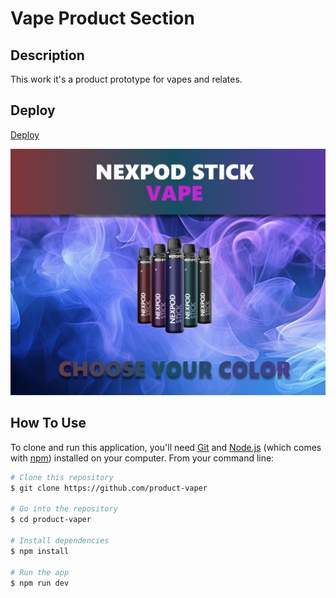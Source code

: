 # Vape Product Section

## Description

This work it's a product prototype for vapes and relates.

## Deploy

[Deploy](https://product-vaper.netlify.app/)

![screen-shot](./public/screenshot.jpg.png)

## How To Use

To clone and run this application, you'll need [Git](https://git-scm.com) and [Node.js](https://nodejs.org/en/download/) (which comes with [npm](http://npmjs.com)) installed on your computer. From your command line:

```bash
# Clone this repository
$ git clone https://github.com/product-vaper

# Go into the repository
$ cd product-vaper

# Install dependencies
$ npm install

# Run the app
$ npm run dev
```
